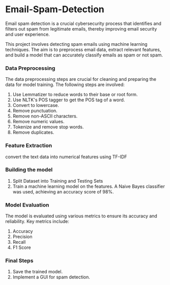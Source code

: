 # Email-Spam-Detection
Email spam detection is a crucial cybersecurity process that identifies and filters out spam from legitimate emails, thereby improving email security and user experience.

This project involves detecting spam emails using machine learning techniques. The aim is to preprocess email data, extract relevant features, and build a model that can accurately classify emails as spam or not spam.

### Data Preprocessing
The data preprocessing steps are crucial for cleaning and preparing the data for model training. The following steps are involved:

1. Use Lemmatizer to reduce words to their base or root form.
2. Use NLTK's POS tagger to get the POS tag of a word.
3. Convert to lowercase.
4. Remove punctuation.
5. Remove non-ASCII characters.
6. Remove numeric values.
7. Tokenize and remove stop words.
8. Remove duplicates.

### Feature Extraction
convert the text data into numerical features using TF-IDF
### Building the model
1. Split Dataset into Training and Testing Sets
2. Train a machine learning model on the features. A Naive Bayes classifier was used, achieving an accuracy score of 98%.

### Model Evaluation
The model is evaluated using various metrics to ensure its accuracy and reliability. Key metrics include:
1. Accuracy
2. Precision
3. Recall
4. F1 Score
### Final Steps
1. Save the trained model.
2. Implement a GUI for spam detection.
